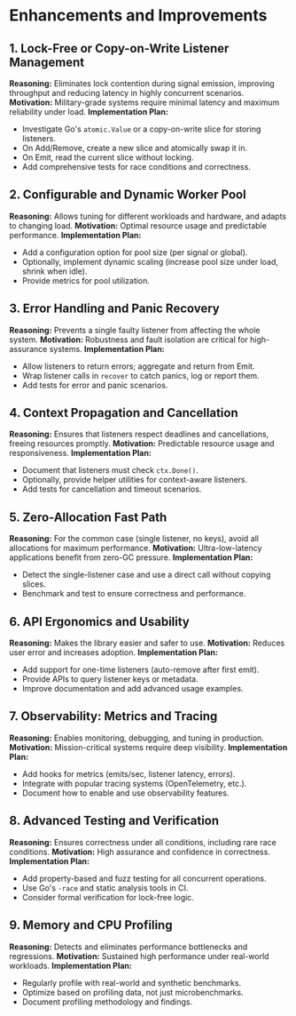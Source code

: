 # Enhancements and Improvements

## 1. Lock-Free or Copy-on-Write Listener Management
**Reasoning:** Eliminates lock contention during signal emission, improving throughput and reducing latency in highly concurrent scenarios.
**Motivation:** Military-grade systems require minimal latency and maximum reliability under load.
**Implementation Plan:**
- Investigate Go's `atomic.Value` or a copy-on-write slice for storing listeners.
- On Add/Remove, create a new slice and atomically swap it in.
- On Emit, read the current slice without locking.
- Add comprehensive tests for race conditions and correctness.

## 2. Configurable and Dynamic Worker Pool
**Reasoning:** Allows tuning for different workloads and hardware, and adapts to changing load.
**Motivation:** Optimal resource usage and predictable performance.
**Implementation Plan:**
- Add a configuration option for pool size (per signal or global).
- Optionally, implement dynamic scaling (increase pool size under load, shrink when idle).
- Provide metrics for pool utilization.

## 3. Error Handling and Panic Recovery
**Reasoning:** Prevents a single faulty listener from affecting the whole system.
**Motivation:** Robustness and fault isolation are critical for high-assurance systems.
**Implementation Plan:**
- Allow listeners to return errors; aggregate and return from Emit.
- Wrap listener calls in `recover` to catch panics, log or report them.
- Add tests for error and panic scenarios.

## 4. Context Propagation and Cancellation
**Reasoning:** Ensures that listeners respect deadlines and cancellations, freeing resources promptly.
**Motivation:** Predictable resource usage and responsiveness.
**Implementation Plan:**
- Document that listeners must check `ctx.Done()`.
- Optionally, provide helper utilities for context-aware listeners.
- Add tests for cancellation and timeout scenarios.

## 5. Zero-Allocation Fast Path
**Reasoning:** For the common case (single listener, no keys), avoid all allocations for maximum performance.
**Motivation:** Ultra-low-latency applications benefit from zero-GC pressure.
**Implementation Plan:**
- Detect the single-listener case and use a direct call without copying slices.
- Benchmark and test to ensure correctness and performance.

## 6. API Ergonomics and Usability
**Reasoning:** Makes the library easier and safer to use.
**Motivation:** Reduces user error and increases adoption.
**Implementation Plan:**
- Add support for one-time listeners (auto-remove after first emit).
- Provide APIs to query listener keys or metadata.
- Improve documentation and add advanced usage examples.

## 7. Observability: Metrics and Tracing
**Reasoning:** Enables monitoring, debugging, and tuning in production.
**Motivation:** Mission-critical systems require deep visibility.
**Implementation Plan:**
- Add hooks for metrics (emits/sec, listener latency, errors).
- Integrate with popular tracing systems (OpenTelemetry, etc.).
- Document how to enable and use observability features.

## 8. Advanced Testing and Verification
**Reasoning:** Ensures correctness under all conditions, including rare race conditions.
**Motivation:** High assurance and confidence in correctness.
**Implementation Plan:**
- Add property-based and fuzz testing for all concurrent operations.
- Use Go's `-race` and static analysis tools in CI.
- Consider formal verification for lock-free logic.

## 9. Memory and CPU Profiling
**Reasoning:** Detects and eliminates performance bottlenecks and regressions.
**Motivation:** Sustained high performance under real-world workloads.
**Implementation Plan:**
- Regularly profile with real-world and synthetic benchmarks.
- Optimize based on profiling data, not just microbenchmarks.
- Document profiling methodology and findings.

